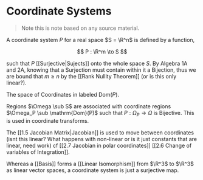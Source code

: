 # Coordinate Systems

> Note this is note based on any source material.

A coordinate system $P$ for a real space $S = \R^n$ is defined by a function,

$$
P : \R^m \to S
$$

such that $P$ [[Surjective|Sujects]] onto the whole space $S$. By Algebra 1A and 2A, knowing that a Surjection must contain within it a Bijection, thus we are bound that $m \ge n$ by the [[Rank Nullity Theorem]] (or is this only linear?).

The space of Coordinates in labeled $\mathrm{Dom}(P)$.

Regions $\Omega \sub S$ are associated with coordinate regions $\Omega_P \sub \mathrm{Dom}(P)$ such that $P : \Omega_P \to \Omega$ is Bijective. This is used in coordinate transforms.

The [[1.5 Jacobian Matrix|Jacobian]] is used to move between coordinates (isnt this linear? What happens with non-linear or is it just constants that are linear, need work) cf [[2.7 Jacobian in polar coordinates]] [[2.6 Change of variables of Integration]].

Whereas a [[Basis]] forms a [[Linear Isomorphism]] from $\R^3$ to $\R^3$ as linear vector spaces, a coordinate system is just a surjective map.